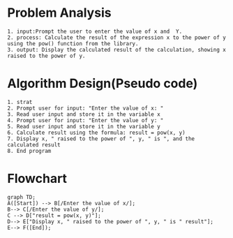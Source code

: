# Problem Analysis
    1. input:Prompt the user to enter the value of x and  Y.
    2. process: Calculate the result of the expression x to the power of y using the pow() function from the library.
    3. output: Display the calculated result of the calculation, showing x raised to the power of y.
# Algorithm Design(Pseudo code)
    1. strat
    2. Prompt user for input: "Enter the value of x: "
    3. Read user input and store it in the variable x
    4. Prompt user for input: "Enter the value of y: "
    5. Read user input and store it in the variable y
    6. Calculate result using the formula: result = pow(x, y)
    7. Display x, " raised to the power of ", y, " is ", and the calculated result
    8. End program
# Flowchart
```mermaid
graph TD;
A([Start]) --> B[/Enter the value of x/];
B--> C[/Enter the value of y/];
C --> D["result = pow(x, y)"];
D--> E["Display x, " raised to the power of ", y, " is " result"];
E--> F([End]);
```
